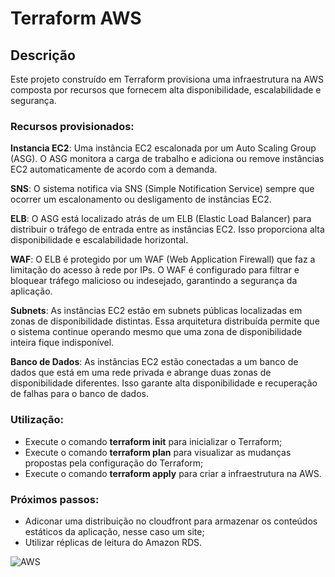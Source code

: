 # Terraform AWS


## Descrição
Este projeto construído em Terraform provisiona uma infraestrutura na AWS composta por recursos que fornecem alta disponibilidade, escalabilidade e segurança.

### Recursos provisionados:
**Instancia EC2**: Uma instância EC2 escalonada por um Auto Scaling Group (ASG). O ASG monitora a carga de trabalho e adiciona ou remove instâncias EC2 automaticamente de acordo com a demanda.

**SNS**: O sistema notifica via SNS (Simple Notification Service) sempre que ocorrer um escalonamento ou desligamento de instâncias EC2.

**ELB**: O ASG está localizado atrás de um ELB (Elastic Load Balancer) para distribuir o tráfego de entrada entre as instâncias EC2. Isso proporciona alta disponibilidade e escalabilidade horizontal.

**WAF**: O ELB é protegido por um WAF (Web Application Firewall) que faz a limitação do acesso à rede por IPs. O WAF é configurado para filtrar e bloquear tráfego malicioso ou indesejado, garantindo a segurança da aplicação.

**Subnets**: As instâncias EC2 estão em subnets públicas localizadas em zonas de disponibilidade distintas. Essa arquitetura distribuída permite que o sistema continue operando mesmo que uma zona de disponibilidade inteira fique indisponível.

**Banco de Dados**: As instâncias EC2 estão conectadas a um banco de dados que está em uma rede privada e abrange duas zonas de disponibilidade diferentes. Isso garante alta disponibilidade e recuperação de falhas para o banco de dados.

### Utilização:
* Execute o comando **terraform init** para inicializar o Terraform;
* Execute o comando **terraform plan** para visualizar as mudanças propostas pela configuração do Terraform;
* Execute o comando **terraform apply** para criar a infraestrutura na AWS.

### Próximos passos:
* Adiconar uma distribuição no cloudfront para armazenar os conteúdos estáticos da aplicação, nesse caso um site;
* Utilizar réplicas de leitura do Amazon RDS.

![AWS](https://i.ibb.co/1L5Hfqt/AWS-drawio-9.png)
